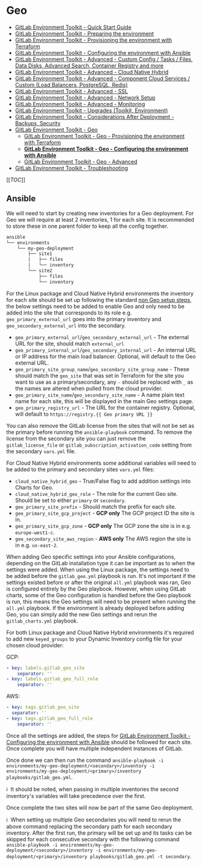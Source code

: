 # Geo

- [GitLab Environment Toolkit - Quick Start Guide](../environment_quick_start_guide.md)
- [GitLab Environment Toolkit - Preparing the environment](../environment_prep.md)
- [GitLab Environment Toolkit - Provisioning the environment with Terraform](../environment_provision.md)
- [GitLab Environment Toolkit - Configuring the environment with Ansible](../environment_configure.md)
- [GitLab Environment Toolkit - Advanced - Custom Config / Tasks / Files, Data Disks, Advanced Search, Container Registry and more](../environment_advanced.md)
- [GitLab Environment Toolkit - Advanced - Cloud Native Hybrid](../environment_advanced_hybrid.md)
- [GitLab Environment Toolkit - Advanced - Component Cloud Services / Custom (Load Balancers, PostgreSQL, Redis)](../environment_advanced_services.md)
- [GitLab Environment Toolkit - Advanced - SSL](../environment_advanced_ssl.md)
- [GitLab Environment Toolkit - Advanced - Network Setup](../environment_advanced_network.md)
- [GitLab Environment Toolkit - Advanced - Monitoring](../environment_advanced_monitoring.md)
- [GitLab Environment Toolkit - Upgrades (Toolkit, Environment)](../environment_upgrades.md)
- [GitLab Environment Toolkit - Considerations After Deployment - Backups, Security](../environment_post_considerations.md)
- [GitLab Environment Toolkit - Geo](README.md)
  - [GitLab Environment Toolkit - Geo - Provisioning the environment with Terraform](geo_provision.md)
  - [**GitLab Environment Toolkit - Geo - Configuring the environment with Ansible**](geo_configure.md)
  - [GitLab Environment Toolkit - Geo - Advanced](geo_advanced.md)
- [GitLab Environment Toolkit - Troubleshooting](../environment_troubleshooting.md)

[[_TOC_]]

## Ansible

We will need to start by creating new inventories for a Geo deployment. For Geo we will require at least 2 inventories, 1 for each site. It is recommended to store these in one parent folder to keep all the config together.

```bash
ansible
└── environments
    └── my-geo-deployment
        ├── site1
        |   ├── files
        |   └── inventory
        └── site2
            ├── files
            └── inventory
```

For the Linux package and Cloud Native Hybrid environments the inventory for each site should be set up following the standard [non Geo setup steps](../environment_configure.md), the below settings need to be added to enable Geo and only need to be added into the site that corresponds to its role e.g. `geo_primary_external_url` goes into the primary inventory and `geo_secondary_external_url` into the secondary.

- `geo_primary_external_url`/`geo_secondary_external_url` - The external URL for the site, should match `external_url`
- `geo_primary_internal_url`/`geo_secondary_internal_url` - An internal URL or IP address for the main load balancer. Optional, will default to the Geo external URL.
- `geo_primary_site_group_name`/`geo_secondary_site_group_name` - These should match the `geo_site` that was set in Terraform for the site you want to use as a primary/secondary, any `-` should be replaced with `_` as the names are altered when pulled from the cloud provider.
- `geo_primary_site_name`/`geo_secondary_site_name` - A name plain text name for each site, this will be displayed in the main Geo settings page.
- `geo_primary_registry_url` - The URL for the container registry. Optional, will default to `https://registry.{{ Geo primary URL }}`

You can also remove the GitLab license from the sites that will not be set as the primary before running the `ansible-playbook` command. To remove the license from the secondary site you can just remove the `gitlab_license_file` or `gitlab_subscription_activation_code` setting from the secondary `vars.yml` file.

For Cloud Native Hybrid environments some additional variables will need to be added to the primary and secondary sites `vars.yml` files:

- `cloud_native_hybrid_geo` - True/False flag to add addition settings into Charts for Geo.
- `cloud_native_hybrid_geo_role` - The role for the current Geo site. Should be set to either `primary` or `secondary`.
- `geo_primary_site_prefix` - Should match the prefix for each site.
- `geo_primary_site_gcp_project` - **GCP only** The GCP project ID the site is in.
- `geo_primary_site_gcp_zone` - **GCP only** The GCP zone the site is in e.g. `europe-west1-c`.
- `geo_secondary_site_aws_region` - **AWS only** The AWS region the site is in e.g. `us-east-2`.

When adding Geo specific settings into your Ansible configurations, depending on the GitLab installation type it can be important as to when the settings were added. When using the Linux package, the settings need to be added before the `gitlab_geo.yml` playbook is run. It's not important if the settings existed before or after the original `all.yml` playbook was ran, Geo is configured entirely by the Geo playbook. However, when using GitLab charts, some of the Geo configuration is handled before the Geo playbook is run, this means the Geo settings will need to be present when running the `all.yml` playbook. If the environment is already deployed before adding Geo, you can simply add the new Geo settings and rerun the `gitlab_charts.yml` playbook.

For both Linux package and Cloud Native Hybrid environments it's required to add new `keyed_groups` to your Dynamic Inventory config file for your chosen cloud provider:

GCP:

```yaml
- key: labels.gitlab_geo_site
    separator: ''
- key: labels.gitlab_geo_full_role
    separator: ''
```

AWS:

```yaml
- key: tags.gitlab_geo_site
  separator: ''
- key: tags.gitlab_geo_full_role
    separator: ''
```

Once all the settings are added, the steps for [GitLab Environment Toolkit - Configuring the environment with Ansible](../environment_configure.md) should be followed for each site. Once complete you will have multiple independent instances of GitLab.

Once done we can then run the command `ansible-playbook -i environments/my-geo-deployment/<secondary>/inventory -i environments/my-geo-deployment/<primary>/inventory playbooks/gitlab_geo.yml`.

:information_source:&nbsp; It should be noted, when passing in multiple inventories the second inventory's variables will take precedence over the first.

Once complete the two sites will now be part of the same Geo deployment.

:information_source:&nbsp; When setting up multiple Geo secondaries you will need to rerun the above command replacing the secondary path for each secondary inventory. After the first run, the primary will be set up and its tasks can be skipped for each consecutive secondary with the following command `ansible-playbook -i environments/my-geo-deployment/<secondary>/inventory -i environments/my-geo-deployment/<primary>/inventory playbooks/gitlab_geo.yml -t secondary`.
